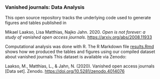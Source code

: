 ### Vanished journals: Data Analysis

This open source repository tracks the underlying code used to generate figures and tables published in

Mikael Laakso, Lisa Matthias, Najko Jahn. 2020. *Open is not forever: a study of vanished open access journals*. https://arxiv.org/abs/2008.11933

Computational analysis was done with R. The R Markdown file [results.Rmd](results.Rmd) shows how we produced the tables and figures using our compiled dataset about vanished journals This dataset is available via Zenodo:

Laakso, M., Matthias, L., & Jahn, N. (2020). Vanished open access journals [Data set]. Zenodo. https://doi.org/10.5281/zenodo.4014076


